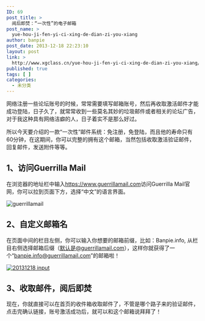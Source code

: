 ```yaml
---
ID: 69
post_title: >
  阅后即焚：“一次性”的电子邮箱
post_name: >
  yue-hou-ji-fen-yi-ci-xing-de-dian-zi-you-xiang
author: banpie
post_date: 2013-12-18 22:23:10
layout: post
link: >
  http://www.xgclass.cn/yue-hou-ji-fen-yi-ci-xing-de-dian-zi-you-xiang/
published: true
tags: [ ]
categories:
  - 未分类
---
```

网络注册一些论坛账号的时候，常常需要填写邮箱账号，然后再收取激活邮件才能成功登陆，日子久了，就常常收到一些莫名其妙的垃圾邮件或者相关的论坛广告，对于我这种具有网络洁癖的人，日子着实不是那么好过。

所以今天要介绍的一款“一次性”邮件系统：免注册，免登陆，而且他的寿命只有60分钟，在这期间，你可以完整的拥有这个邮箱，当然包括收取激活验证邮件，回复邮件，发送附件等等。

## 1、访问Guerrilla Mail

在浏览器的地址栏中输入<https://www.guerrillamail.com>访问Guerrilla Mail官网，你可以拉到页面下方，选择“中文”的语言界面。

![guerrillamail][1]

## 2、自定义邮箱名

在页面中间的栏目左侧，你可以输入你想要的邮箱前缀，比如：Banpie.info, 从栏目右侧选择邮箱后缀（默认是@guerrillamail.com），这样你就获得了一个“banpie.info@guerrillamail.com”的邮箱啦！

[![20131218 input][2]][2]

## 3、收取邮件，阅后即焚

现在，你就直接可以在首页的收件箱收取邮件了，不管是哪个路子来的验证邮件，点击完确认链接，账号激活成功后，就可以和这个邮箱说拜拜了！

 [1]: http://7arnhx.com1.z0.glb.clouddn.com/wp-content/uploads/2013/12/gmail-url.jpg
 [2]: http://7arnhx.com1.z0.glb.clouddn.com/wp-content/uploads/2013/12/20131218-input.jpg